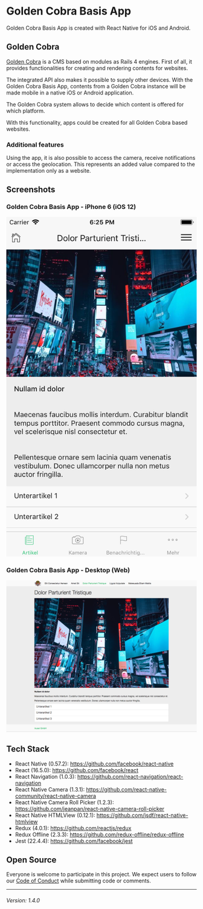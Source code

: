 # Golden Cobra Basis App

Golden Cobra Basis App is created with React Native for iOS and Android.

## Golden Cobra

[Golden Cobra](https://github.com/ikuseiGmbH/Goldencobra) is a CMS based on modules as Rails 4 engines.
First of all, it provides functionalities for creating and rendering contents for websites.

The integrated API also makes it possible to supply other devices. With the Golden Cobra Basis App,
contents from a Golden Cobra instance will be made mobile in a native iOS or Android application.

The Golden Cobra system allows to decide which content is offered for which platform.

With this functionality, apps could be created for all Golden Cobra based websites.

### Additional features

Using the app, it is also possible to access the camera, receive notifications or access the geolocation.
This represents an added value compared to the implementation only as a website.

## Screenshots

### Golden Cobra Basis App - iPhone 6 (iOS 12)
![Golden Cobra Basis App - iPhone 6 (iOS 12)](README-screenshot-iPhone-6.png "Golden Cobra Basis App - iPhone 6 (iOS 12)")

### Golden Cobra Basis App - Desktop (Web)
![Golden Cobra Basis App - Desktop (Web)](README-screenshot-desktop.png "Golden Cobra Basis App - Desktop (Web)")

## Tech Stack

* React Native (0.57.2): https://github.com/facebook/react-native
* React (16.5.0): https://github.com/facebook/react
* React Navigation (1.0.3): https://github.com/react-navigation/react-navigation
* React Native Camera (1.3.1): https://github.com/react-native-community/react-native-camera
* React Native Camera Roll Picker (1.2.3): https://github.com/jeanpan/react-native-camera-roll-picker
* React Native HTMLView (0.12.1): https://github.com/jsdf/react-native-htmlview
* Redux (4.0.1): https://github.com/reactjs/redux
* Redux Offline (2.3.3): https://github.com/redux-offline/redux-offline
* Jest (22.4.4): https://github.com/facebook/jest

## Open Source

Everyone is welcome to participate in this project.
We expect users to follow our [Code of Conduct](CODE_OF_CONDUCT.md) while submitting code or comments.

---
###### Version: 1.4.0
